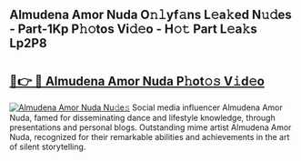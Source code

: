 ## Almudena Amor Nuda O𝚗𝚕yf𝚊ns L𝚎a𝚔ed N𝚞𝚍es - Part-1Kp P𝚑𝚘tos Vi𝚍𝚎o - H𝚘𝚝 Part L𝚎a𝚔s Lp2P8

# <h2><a href="http://kfehnx.oniu.top/?m=Almudena+Amor+Nuda">🔗👉 🔴 Almudena Amor Nuda P𝚑ot𝚘𝚜 V𝚒d𝚎o</a></h2>

[![Almudena Amor Nuda Nu𝚍e𝚜](https://i.imgur.com/0qMVB7G.gif)](http://kfehnx.oniu.top/?m=Almudena+Amor+Nuda)
Social media influencer Almudena Amor Nuda, famed for disseminating dance and lifestyle knowledge, through presentations and personal blogs. Outstanding mime artist Almudena Amor Nuda, recognized for their remarkable abilities and achievements in the art of silent storytelling.  

